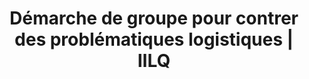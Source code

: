 ---
title: "Démarche de groupe pour contrer des problématiques logistiques | IILQ"
description: "Nous proposons une démarche conjointe avec un groupe d'innovation répondant à vos besoins tout en effectuant une demande d'aide financière afin d'alléger vos coûts de fonctionnement. "
draft: false
layout: groupe
image: "/img/InnovationLogisque.png"
titre: Le groupe d'innovation
introtext: >-
  Pour certaines entreprises ayant des problématiques spécifiques, nous proposerons la mise en place de groupe d’innovation regroupant de 4 à 8 entreprises afin d’initier une démarche conjointe.
blocks:
  - text: >-
      ###### Cette démarche inclut les activités suivantes : 
            
      - Diagnostiquer de façon détaillée chaque entreprise
      
      - Identifier les enjeux communs
      
      - Définir les solutions potentielles
      
      - Choisir une solution à développer
      
      - Préparer une proposition de projet
      
      - Obtenir du financement
      
      - Réaliser le projet
            
lastsection: >-
  Le groupe d’innovation est une formule qui nécessite une démarche de plusieurs mois pour lequel nous ferons une demande d’aide financière afin d’absorber une bonne partie des coûts de fonctionnement. Chaque entreprise participante aura à contribuer à une partie du financement en fonction du nombre de participants dans le groupe et de la durée de la démarche. Si vous êtes intéressés à participer à un groupe d’innovation dans votre région, contactez-nous et il nous fera un plaisir de vous trouver un groupe répondant à vos besoins.
---